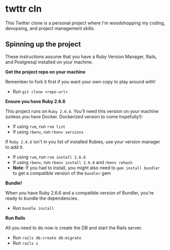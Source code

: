 # twttr cln

This Twitter clone is a personal project where I'm woodshopping my coding, devopsing, and project management skills.

## Spinning up the project

These instructions assume that you have a Ruby Version Manager, Rails, and Postgresql installed on your machine.

**Get the project repo on your machine**

Remember to fork it first if you want your own copy to play around with!
- Run `git clone <repo-url>`

**Ensure you have Ruby 2.6.6**

This project runs on `Ruby 2.6.6`. You'll need this version on your machine (unless you have Docker. Dockerized version to come hopefully!):
- If using `rvm`, run `rvm list`
- If using `rbenv`, run `rbenv versions`

If `Ruby 2.6.6` isn't in you list of installed Rubies, use your version manager to add it.
- If using `rvm`, run `rvm install 2.6.6`
- If using `rbenv`, run `rbenv install 2.6.6` and `rbenv rehash`
- **Note**: If you had to install, you might also need to `gem install bundler` to get a compatible version of the `bundler` gem

**Bundle!**

When you have Ruby 2.6.6 and a compatible version of Bundler, you're ready to bundle the dependencies.
- Run `bundle install`

**Run Rails**

All you need to do now is create the DB and start the Rails server.
- Run `rails db:create db:migrate`
- Run `rails s`

